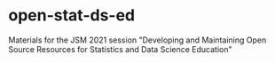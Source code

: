 # open-stat-ds-ed
Materials for the JSM 2021 session "Developing and Maintaining Open Source Resources for Statistics and Data Science Education"
